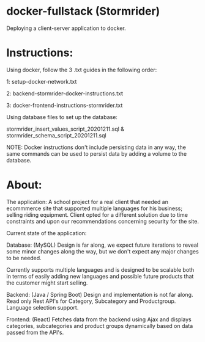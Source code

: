 # docker-fullstack (Stormrider)

Deploying a client-server application to docker.

# Instructions:
Using docker, follow the 3 .txt guides in the following order:

1: setup-docker-network.txt

2: backend-stormrider-docker-instructions.txt

3: docker-frontend-instructions-stormrider.txt

Using database files to set up the database:

stormrider_insert_values_script_20201211.sql & stormrider_schema_script_20201211.sql 

NOTE: Docker instructions don't include persisting data in any way, the same commands can be used to persist data by adding a volume to the database. 


# About:

The application:
A school project for a real client that needed an ecommmerce site that supported multiple languages for his business; selling riding equipment. 
Client opted for a different solution due to time constraints and upon our recommendations concerning security for the site. 

Current state of the application:

Database: (MySQL)
Design is far along, we expect future iterations to reveal some minor changes along the way, but we don't expect any major changes to be needed.

Currently supports multiple languages and is designed to be scalable both in terms of easily adding new languages and possible future products that the customer might start selling. 

Backend: 
(Java / Spring Boot)
Design and implementation is not far along.
Read only Rest API's for Category, Subcategory and Productgroup. 
Language selection support. 

Frontend: (React)
Fetches data from the backend using Ajax and displays categories, subcategories and product groups dynamically based on data passed from the API's.


